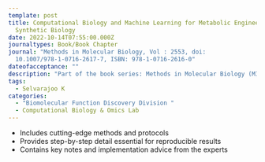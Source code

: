```yaml
---
template: post
title: Computational Biology and Machine Learning for Metabolic Engineering and
  Synthetic Biology
date: 2022-10-14T07:55:00.000Z
journaltypes: Book/Book Chapter
journal: "Methods in Molecular Biology, Vol : 2553, doi:
  10.1007/978-1-0716-2617-7, ISBN: 978-1-0716-2616-0"
dateofacceptance: ""
description: "Part of the book series: Methods in Molecular Biology (MIMB, volume 2553)"
tags:
  - Selvarajoo K
categories:
  - "Biomolecular Function Discovery Division "
  - Computational Biology & Omics Lab
---
```

<!--StartFragment-->

* Includes cutting-edge methods and protocols
* Provides step-by-step detail essential for reproducible results
* Contains key notes and implementation advice from the experts

<!--EndFragment-->